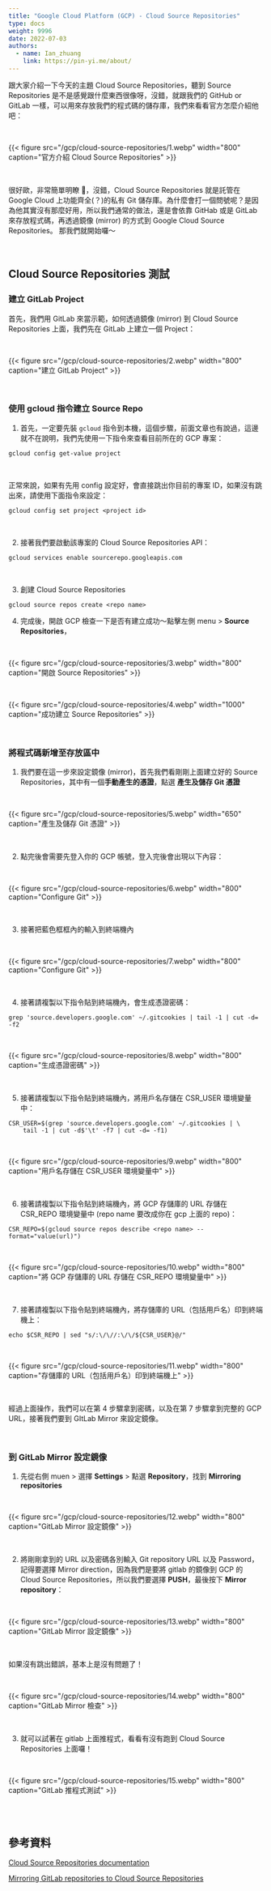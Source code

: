 ```yaml
---
title: "Google Cloud Platform (GCP) - Cloud Source Repositories"
type: docs
weight: 9996
date: 2022-07-03
authors:
  - name: Ian_zhuang
    link: https://pin-yi.me/about/
---
```


跟大家介紹一下今天的主題 Cloud Source Repositories，聽到 Source Repositories 是不是感覺跟什麼東西很像呀，沒錯，就跟我們的 GitHub or GitLab 一樣，可以用來存放我們的程式碼的儲存庫，我們來看看官方怎麼介紹他吧：

<br>

{{< figure src="/gcp/cloud-source-repositories/1.webp" width="800" caption="官方介紹 Cloud Source Repositories" >}}

<br>

很好歐，非常簡單明瞭 🤣，沒錯，Cloud Source Repositories 就是託管在 Google Cloud 上功能齊全(？)的私有 Git 儲存庫。為什麼會打一個問號呢？是因為他其實沒有那麼好用，所以我們通常的做法，還是會依靠 GitHab 或是 GitLab 來存放程式碼，再透過鏡像 (mirror) 的方式到 Google Cloud Source Repositories。 那我們就開始囉～

<br>

## Cloud Source Repositories 測試

### 建立 GitLab Project

首先，我們用 GitLab 來當示範，如何透過鏡像 (mirror) 到 Cloud Source Repositories 上面，我們先在 GitLab 上建立一個 Project：

<br>

{{< figure src="/gcp/cloud-source-repositories/2.webp" width="800" caption="建立  GitLab Project" >}}

<br>

### 使用 gcloud 指令建立 Source Repo

1. 首先，一定要先裝 `gcloud` 指令到本機，這個步驟，前面文章也有說過，這邊就不在說明，我們先使用一下指令來查看目前所在的 GCP 專案：

```shell
gcloud config get-value project
```

<br>

正常來說，如果有先用 config 設定好，會直接跳出你目前的專案 ID，如果沒有跳出來，請使用下面指令來設定：

```shell
gcloud config set project <project id>
```

<br>

2. 接著我們要啟動該專案的 Cloud Source Repositories API：

```shell
gcloud services enable sourcerepo.googleapis.com
```

<br>

3. 創建 Cloud Source Repositories

```shell
gcloud source repos create <repo name>
```

4. 完成後，開啟 GCP 檢查一下是否有建立成功～點擊左側 menu > **Source Repositories**，

<br>

{{< figure src="/gcp/cloud-source-repositories/3.webp" width="800" caption="開啟 Source Repositories" >}}

<br>

{{< figure src="/gcp/cloud-source-repositories/4.webp" width="1000" caption="成功建立 Source Repositories" >}}

<br>

### 將程式碼新增至存放區中

1. 我們要在這一步來設定鏡像 (mirror)，首先我們看剛剛上面建立好的 Source Repositories，其中有一個**手動產生的憑證**，點選 **產生及儲存 Git 憑證**

<br>

{{< figure src="/gcp/cloud-source-repositories/5.webp" width="650" caption="產生及儲存 Git 憑證" >}}

<br>

2. 點完後會需要先登入你的 GCP 帳號，登入完後會出現以下內容：

<br>

{{< figure src="/gcp/cloud-source-repositories/6.webp" width="800" caption="Configure Git" >}}

<br>

3. 接著把藍色框框內的輸入到終端機內

<br>

{{< figure src="/gcp/cloud-source-repositories/7.webp" width="800" caption="Configure Git" >}}

<br>

4. 接著請複製以下指令貼到終端機內，會生成憑證密碼：

```shell
grep 'source.developers.google.com' ~/.gitcookies | tail -1 | cut -d= -f2
```

<br>

{{< figure src="/gcp/cloud-source-repositories/8.webp" width="800" caption="生成憑證密碼" >}}

<br>

5. 接著請複製以下指令貼到終端機內，將用戶名存儲在 CSR_USER 環境變量中：

```shell
CSR_USER=$(grep 'source.developers.google.com' ~/.gitcookies | \
    tail -1 | cut -d$'\t' -f7 | cut -d= -f1)
```

<br>

{{< figure src="/gcp/cloud-source-repositories/9.webp" width="800" caption="用戶名存儲在 CSR_USER 環境變量中" >}}

<br>

6. 接著請複製以下指令貼到終端機內，將 GCP 存儲庫的 URL 存儲在 CSR_REPO 環境變量中 (repo name 要改成你在 gcp 上面的 repo)：

```shell
CSR_REPO=$(gcloud source repos describe <repo name> --format="value(url)")
```

<br>

{{< figure src="/gcp/cloud-source-repositories/10.webp" width="800" caption="將 GCP 存儲庫的 URL 存儲在 CSR_REPO 環境變量中" >}}

<br>

7. 接著請複製以下指令貼到終端機內，將存儲庫的 URL（包括用戶名）印到終端機上：

```shell
echo $CSR_REPO | sed "s/:\/\//:\/\/${CSR_USER}@/"
```

<br>

{{< figure src="/gcp/cloud-source-repositories/11.webp" width="800" caption="存儲庫的 URL（包括用戶名）印到終端機上" >}}

<br>

經過上面操作，我們可以在第 4 步驟拿到密碼，以及在第 7 步驟拿到完整的 GCP URL，接著我們要到 GItLab Mirror 來設定鏡像。

<br>

### 到 GitLab Mirror 設定鏡像

1. 先從右側 muen > 選擇 **Settings** > 點選 **Repository**，找到 **Mirroring repositories**

<br>

{{< figure src="/gcp/cloud-source-repositories/12.webp" width="800" caption="GitLab Mirror 設定鏡像" >}}

<br>

2. 將剛剛拿到的 URL 以及密碼各別輸入 Git repository URL 以及 Password，記得要選擇 Mirror direction，因為我們是要將 gitlab 的鏡像到 GCP 的 Cloud Source Repositories，所以我們要選擇 **PUSH**，最後按下 **Mirror repository**：

<br>

{{< figure src="/gcp/cloud-source-repositories/13.webp" width="800" caption="GitLab Mirror 設定鏡像" >}}

<br>

如果沒有跳出錯誤，基本上是沒有問題了！

<br>

{{< figure src="/gcp/cloud-source-repositories/14.webp" width="800" caption="GitLab Mirror 檢查" >}}

<br>

3. 就可以試著在 gitlab 上面推程式，看看有沒有跑到 Cloud Source Repositories 上面囉！

<br>

{{< figure src="/gcp/cloud-source-repositories/15.webp" width="800" caption="GitLab 推程式測試" >}}

<br>

<br>

## 參考資料

[Cloud Source Repositories documentation](https://cloud.google.com/source-repositories/docs)

[Mirroring GitLab repositories to Cloud Source Repositories](https://cloud.google.com/architecture/mirroring-gitlab-repositories-to-cloud-source-repositories)
